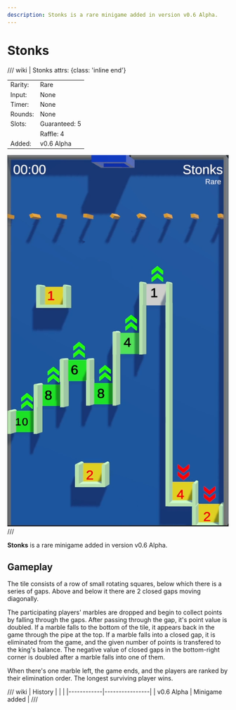 ```yaml
---
description: Stonks is a rare minigame added in version v0.6 Alpha.
---
```


# Stonks

/// wiki | Stonks
    attrs: {class: 'inline end'}

|         |               |
|---------|---------------|
| Rarity: | Rare          |
| Input:  | None          |
| Timer:  | None          |
| Rounds: | None          |
| Slots:  | Guaranteed: 5 |
|         | Raffle: 4     |
| Added:  | v0.6 Alpha    |

![stonks](../../assets/images/minigames/twitch/stonks.png)
///

**Stonks** is a rare minigame added in version v0.6 Alpha.

## Gameplay

The tile consists of a row of small rotating squares, below which there is a series of gaps. Above and below it there are 2 closed gaps moving diagonally.

The participating players' marbles are dropped and begin to collect points by falling through the gaps. After passing through the gap, it's point value is doubled. If a marble falls to the bottom of the tile, it appears back in the game through the pipe at the top. If a marble falls into a closed gap, it is eliminated from the game, and the given number of points is transfered to the king's balance. The negative value of closed gaps in the bottom-right corner is doubled after a marble falls into one of them.

When there's one marble left, the game ends, and the players are ranked by their elimination order. The longest surviving player wins.

/// wiki | History
|            |                |
|------------|----------------|
| v0.6 Alpha | Minigame added |
///

